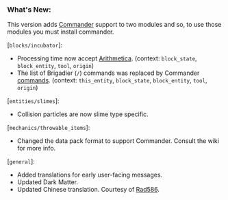 ### What's New:

This version adds [Commander](https://modrinth.com/mod/cmd) support to two modules and so, to use those modules you must install commander.

[`blocks/incubator`]:

* Processing time now accept [Arithmetica](https://constellation-mc.github.io/commander/Arithmetica). (context: `block_state`, `block_entity`, `tool`, `origin`)
* The list of Brigadier (`/`) commands was replaced by Commander [commands](https://constellation-mc.github.io/commander/Commands). (context: `this_entity`, `block_state`, `block_entity`, `tool`, `origin`)

[`entities/slimes`]:

* Collision particles are now slime type specific.

[`mechanics/throwable_items`]:

* Changed the data pack format to support Commander. Consult the wiki for more info.

[`general`]:

* Added translations for early user-facing messages.
* Updated Dark Matter.
* Updated Chinese translation. Courtesy of [Rad586](https://github.com/Rad586).
